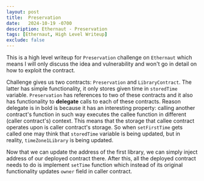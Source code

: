 ```yaml
---
layout: post
title:  Preservation
date:   2024-10-19 -0700
description: Ethernaut - Preservation
tags: [Ethernaut, High Level Writeup]
exclude: false
---
```


This is a high level writeup for `Preservation` challenge on `Ethernaut` which means I will only discuss the idea and vulnerability and won't go in detail on how to exploit the contract.

Challenge gives us two contracts: `Preservation` and `LibraryContract`. The latter has simple functionality, it only stores given time in `storedTime` variable. `Preservation` has references to two of these contracts and it also has functionality to **delegate** calls to each of these contracts. Reason delegate is in bold is because it has an interesting property: calling another contract's function in such way executes the callee function in different (caller contract's) context. This means that the storage that callee contract operates upon is caller contract's storage. So when `setFirstTime` gets called one may think that `storedTime` variable is being updated, but in reality, `timeZone1Library` is being updated.

Now that we can update the address of the first library, we can simply inject address of our deployed contract there. After this, all the deployed contract needs to do is implement `setTime` function which instead of its original functionality updates `owner` field in caller contract.